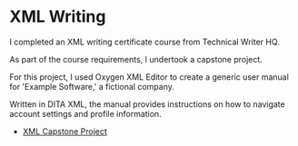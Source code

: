 # XML Writing

I completed an XML writing certificate course from Technical Writer HQ.

As part of the course requirements, I undertook a capstone project. 

For this project, I used Oxygen XML Editor to create a generic user manual for 'Example Software,' a fictional company. 

Written in DITA XML, the manual provides instructions on how to navigate account settings and profile information.

* [XML Capstone Project](xml_capstone.pdf)
